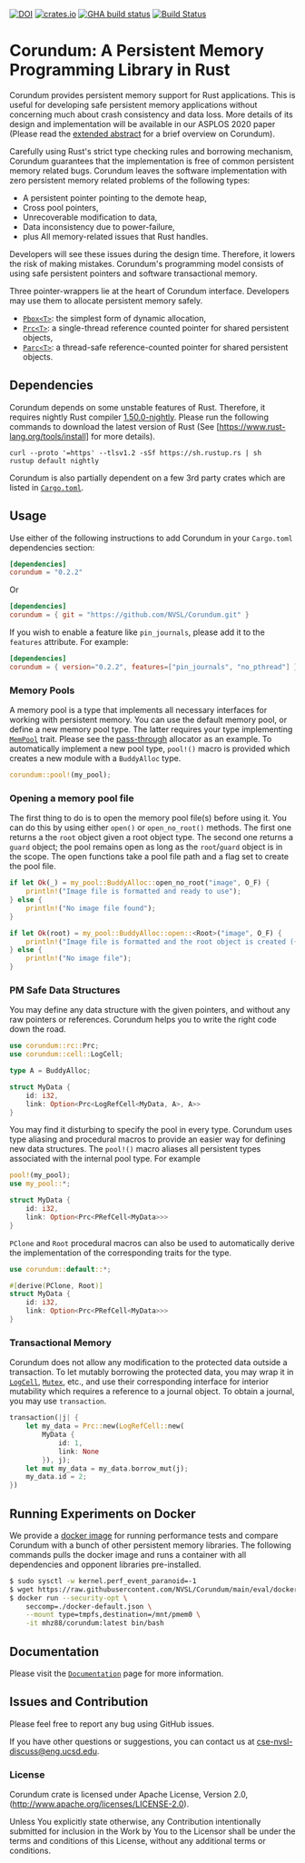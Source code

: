 [![DOI](https://zenodo.org/badge/DOI/10.5281/zenodo.4329841.svg)](https://doi.org/10.5281/zenodo.4329841)
[![crates.io](https://img.shields.io/crates/v/corundum.svg)](https://crates.io/crates/corundum)
[![GHA build status](https://github.com/NVSL/Corundum/workflows/CI/badge.svg)](https://github.com/NVSL/Corundum/actions)
[![Build Status](https://travis-ci.org/NVSL/Corundum.svg?branch=main)](https://travis-ci.org/NVSL/Corundum)

# Corundum: A Persistent Memory Programming Library in Rust

Corundum provides persistent memory support for Rust applications. This
is useful for developing safe persistent memory applications without concerning
much about crash consistency and data loss. More details of its design and implementation
will be available in our ASPLOS 2020 paper (Please read the
[extended abstract](https://asplos-conference.org/abstracts/asplos21-paper171-extended_abstract.pdf)
for a brief overview on Corundum).

Carefully using Rust's strict type checking rules and borrowing mechanism,
Corundum guarantees that the implementation is free of common persistent memory
related bugs. Corundum leaves the software implementation with zero persistent
memory related problems of the following types:

* A persistent pointer pointing to the demote heap,
* Cross pool pointers,
* Unrecoverable modification to data,
* Data inconsistency due to power-failure,
* plus All memory-related issues that Rust handles.

Developers will see these issues during the design time. Therefore, it lowers
the risk of making mistakes. Corundum's programming model consists of using safe
persistent pointers and software transactional memory.

Three pointer-wrappers lie at the heart of Corundum interface. Developers may use
them to allocate persistent memory safely.

* [`Pbox<T>`](src/boxed.rs#L108): the simplest form of dynamic allocation,
* [`Prc<T>`](src/prc.rs#L115): a single-thread reference counted pointer for shared
    persistent objects,
* [`Parc<T>`](src/sync/parc.rs#L161): a thread-safe reference-counted pointer for
    shared persistent objects.

## Dependencies

Corundum depends on some unstable features of Rust. Therefore, it requires
nightly Rust compiler [1.50.0-nightly](https://github.com/rust-lang/rust).
Please run the following commands to download the latest version of Rust (See
[https://www.rust-lang.org/tools/install] for more details).

```shell
curl --proto '=https' --tlsv1.2 -sSf https://sh.rustup.rs | sh
rustup default nightly
```

Corundum is also partially dependent on a few 3rd party crates which are listed
in [`Cargo.toml`](Cargo.toml#L35-L46).

## Usage

Use either of the following instructions to add Corundum in your `Cargo.toml`
dependencies section:

```toml
[dependencies]
corundum = "0.2.2"
```

Or

```toml
[dependencies]
corundum = { git = "https://github.com/NVSL/Corundum.git" }
```

If you wish to enable a feature like `pin_journals`, please add it to the
`features` attribute. For example:

```toml
[dependencies]
corundum = { version="0.2.2", features=["pin_journals", "no_pthread"] }
```

### Memory Pools

A memory pool is a type that implements all necessary interfaces for working
with persistent memory. You can use the default memory pool, or define a new
memory pool type. The latter requires your type implementing
[`MemPool`](src/alloc/pool.rs#L181) trait. Please see the
[pass-through](src/alloc/heap.rs#L19) allocator as an example. To automatically
implement a new pool type, `pool!()` macro is provided which creates a new module
with a `BuddyAlloc` type.

```rust
corundum::pool!(my_pool);
```

### Opening a memory pool file

The first thing to do is to open the memory pool file(s) before using it. You
can do this by using either `open()` or `open_no_root()` methods. The first one
returns a the `root` object given a root object type. The second one returns a
`guard` object; the pool remains open as long as the `root`/`guard` object is in
the scope. The open functions take a pool file path and a flag set to create
the pool file.

```rust
if let Ok(_) = my_pool::BuddyAlloc::open_no_root("image", O_F) {
    println!("Image file is formatted and ready to use");
} else {
    println!("No image file found");
}
```

```rust
if let Ok(root) = my_pool::BuddyAlloc::open::<Root>("image", O_F) {
    println!("Image file is formatted and the root object is created ({:?})", root);
} else {
    println!("No image file");
}
```

### PM Safe Data Structures

You may define any data structure with the given pointers, and without any raw
pointers or references. Corundum helps you to write the right code down the road.

```rust
use corundum::rc::Prc;
use corundum::cell::LogCell;

type A = BuddyAlloc;

struct MyData {
    id: i32,
    link: Option<Prc<LogRefCell<MyData, A>, A>>
}
```

You may find it disturbing to specify the pool in every type. Corundum uses type
aliasing and procedural macros to provide an easier way for defining new data
structures. The `pool!()` macro aliases all persistent types associated with the
internal pool type. For example

```rust
pool!(my_pool);
use my_pool::*;

struct MyData {
    id: i32,
    link: Option<Prc<PRefCell<MyData>>>
}
```

`PClone` and `Root` procedural macros can also be used to automatically derive
the implementation of the corresponding traits for the type.

```rust
use corundum::default::*;

#[derive(PClone, Root)]
struct MyData {
    id: i32,
    link: Option<Prc<PRefCell<MyData>>>
}
```

### Transactional Memory

Corundum does not allow any modification to the protected data outside a
transaction. To let mutably borrowing the protected data, you may wrap it in
[`LogCell`](src/stm/cell.rs#34), [`Mutex`](src/sync/mutex.rs#88), etc.,
and use their corresponding interface for interior mutability which requires a
reference to a journal object. To obtain a journal, you may use `transaction`.

```rust
transaction(|j| {
    let my_data = Prc::new(LogRefCell::new(
        MyData {
            id: 1,
            link: None
        }), j);
    let mut my_data = my_data.borrow_mut(j);
    my_data.id = 2;
})
```

## Running Experiments on Docker

We provide a [docker image](https://hub.docker.com/r/mhz88/corundum) for running
performance tests and compare Corundum with a bunch of other persistent memory
libraries. The following commands pulls the docker image and runs a container with
all dependencies and opponent libraries pre-installed.

```sh
$ sudo sysctl -w kernel.perf_event_paranoid=-1
$ wget https://raw.githubusercontent.com/NVSL/Corundum/main/eval/docker-default.json
$ docker run --security-opt \
    seccomp=./docker-default.json \
    --mount type=tmpfs,destination=/mnt/pmem0 \
    -it mhz88/corundum:latest bin/bash
```

## Documentation

Please visit the [`Documentation`](https://nvsl.github.io/Corundum/) page for
more information.

## Issues and Contribution

Please feel free to report any bug using GitHub issues.

If you have other questions or suggestions, you can contact us
at cse-nvsl-discuss@eng.ucsd.edu.

### License

Corundum crate is licensed under Apache License, Version 2.0,
(<http://www.apache.org/licenses/LICENSE-2.0>).

Unless You explicitly state otherwise, any Contribution intentionally submitted
for inclusion in the Work by You to the Licensor shall be under the terms and
conditions of this License, without any additional terms or conditions.
